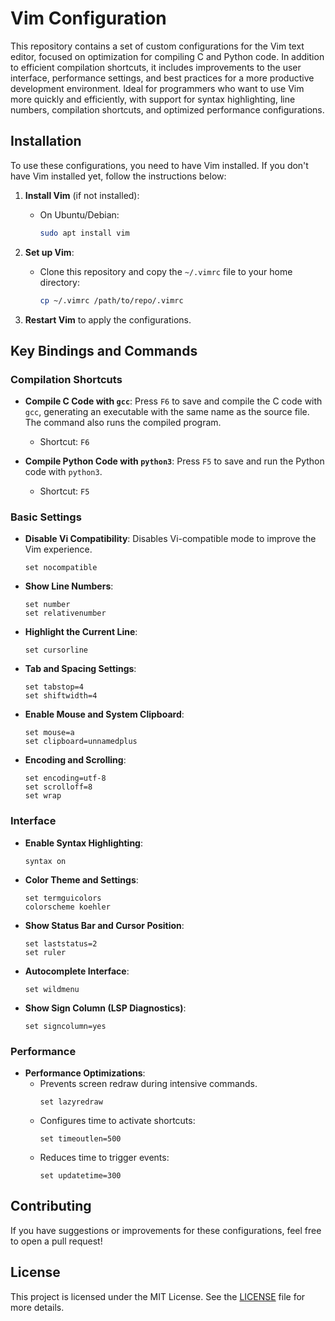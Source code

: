 # Vim Configuration

This repository contains a set of custom configurations for the Vim text editor, focused on optimization for compiling C and Python code. In addition to efficient compilation shortcuts, it includes improvements to the user interface, performance settings, and best practices for a more productive development environment. Ideal for programmers who want to use Vim more quickly and efficiently, with support for syntax highlighting, line numbers, compilation shortcuts, and optimized performance configurations.

## Installation

To use these configurations, you need to have Vim installed. If you don't have Vim installed yet, follow the instructions below:

1. **Install Vim** (if not installed):
   - On Ubuntu/Debian:
     ```bash
     sudo apt install vim
     ```

2. **Set up Vim**:
   - Clone this repository and copy the `~/.vimrc` file to your home directory:
     ```bash
     cp ~/.vimrc /path/to/repo/.vimrc
     ```

3. **Restart Vim** to apply the configurations.

## Key Bindings and Commands

### Compilation Shortcuts

- **Compile C Code with `gcc`**: Press `F6` to save and compile the C code with `gcc`, generating an executable with the same name as the source file. The command also runs the compiled program.
  - Shortcut: `F6`

- **Compile Python Code with `python3`**: Press `F5` to save and run the Python code with `python3`.
  - Shortcut: `F5`

### Basic Settings

- **Disable Vi Compatibility**: Disables Vi-compatible mode to improve the Vim experience.
  ```vim
  set nocompatible
  ```
- **Show Line Numbers**:
  ```vim
  set number
  set relativenumber
  ```
- **Highlight the Current Line**:
  ```vim
  set cursorline
  ```
- **Tab and Spacing Settings**:
  ```vim
  set tabstop=4
  set shiftwidth=4
  ```
- **Enable Mouse and System Clipboard**:
  ```vim
  set mouse=a
  set clipboard=unnamedplus
  ```
- **Encoding and Scrolling**:
  ```vim
  set encoding=utf-8
  set scrolloff=8
  set wrap
  ```

### Interface

- **Enable Syntax Highlighting**:
  ```vim
  syntax on
  ```
- **Color Theme and Settings**:
  ```vim
  set termguicolors
  colorscheme koehler
  ```
- **Show Status Bar and Cursor Position**:
  ```vim
  set laststatus=2
  set ruler
  ```
- **Autocomplete Interface**:
  ```vim
  set wildmenu
  ```
- **Show Sign Column (LSP Diagnostics)**:
  ```vim
  set signcolumn=yes
  ```

### Performance

- **Performance Optimizations**:
  - Prevents screen redraw during intensive commands.
    ```vim
    set lazyredraw
    ```
  - Configures time to activate shortcuts:
    ```vim
    set timeoutlen=500
    ```
  - Reduces time to trigger events:
    ```vim
    set updatetime=300
    ```

## Contributing

If you have suggestions or improvements for these configurations, feel free to open a pull request!

## License

This project is licensed under the MIT License. See the [LICENSE](LICENSE) file for more details.

```
